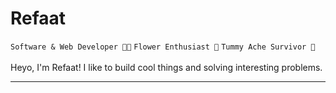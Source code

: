 # Refaat

``Software & Web Developer 👩‍💻`` ``Flower Enthusiast 🌻`` ``Tummy Ache Survivor 🥇``
<br></br>
Heyo, I'm Refaat! I like to build cool things and solving interesting problems. 
<hr></hr>   
